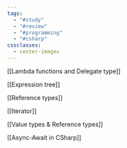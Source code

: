 ```yaml
---
tags:
  - "#study"
  - "#review"
  - "#programming"
  - "#csharp"
cssclasses:
  - center-images
---
```


[[Lambda functions and Delegate type]]

[[Expression tree]]

[[Reference types]]

[[Iterator]]

[[Value types & Reference types]]

[[Async-Await in CSharp]]